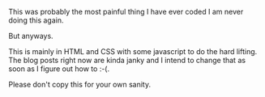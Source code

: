 This was probably the most painful thing I have ever coded I am never doing this again. 

But anyways. 

This is mainly in HTML and CSS with some javascript to do the hard lifting. The blog posts right now are kinda janky and I intend to change that as soon as I figure out how to :-(.

Please don't copy this for your own sanity.

